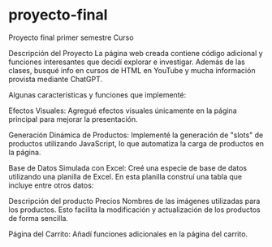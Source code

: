 # proyecto-final
Proyecto final primer semestre Curso

Descripción del Proyecto
La página web creada contiene código adicional y funciones interesantes que decidí explorar e investigar. Además de las clases, busqué info en cursos de HTML en YouTube y mucha información provista mediante ChatGPT.

Algunas características y funciones que implementé:

Efectos Visuales:
Agregué efectos visuales únicamente en la página principal para mejorar la presentación.

Generación Dinámica de Productos:
Implementé la generación de "slots" de productos utilizando JavaScript, lo que automatiza la carga de productos en la página.

Base de Datos Simulada con Excel:
Creé una especie de base de datos utilizando una planilla de Excel. En esta planilla construí una tabla que incluye entre otros datos:

Descripción del producto
Precios
Nombres de las imágenes utilizadas para los productos.
Esto facilita la modificación y actualización de los productos de forma sencilla.

Página del Carrito:
Añadí funciones adicionales en la página del carrito.
